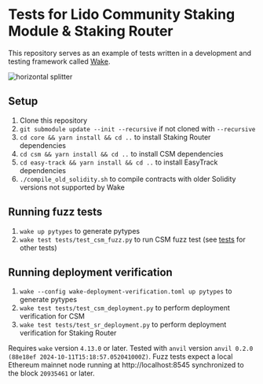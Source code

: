 # Tests for Lido Community Staking Module & Staking Router
This repository serves as an example of tests written in a development and testing framework called [Wake](https://github.com/Ackee-Blockchain/wake).

![horizontal splitter](https://github.com/Ackee-Blockchain/wake-detect-action/assets/56036748/ec488c85-2f7f-4433-ae58-3d50698a47de)

## Setup

1. Clone this repository
2. `git submodule update --init --recursive` if not cloned with `--recursive`
3. `cd core && yarn install && cd ..` to install Staking Router dependencies
4. `cd csm && yarn install && cd ..` to install CSM dependencies
5. `cd easy-track && yarn install && cd ..` to install EasyTrack dependencies
6. `./compile_old_solidity.sh` to compile contracts with older Solidity versions not supported by Wake

## Running fuzz tests

1. `wake up pytypes` to generate pytypes
2. `wake test tests/test_csm_fuzz.py` to run CSM fuzz test (see [tests](tests/) for other tests)

## Running deployment verification

1. `wake --config wake-deployment-verification.toml up pytypes` to generate pytypes
2. `wake test tests/test_csm_deployment.py` to perform deployment verification for CSM
3. `wake test tests/test_sr_deployment.py` to perform deployment verification for Staking Router

Requires `wake` version `4.13.0` or later.
Tested with `anvil` version `anvil 0.2.0 (88e18ef 2024-10-11T15:18:57.052041000Z)`. Fuzz tests expect a local Ethereum mainnet node running at http://localhost:8545 synchronized to the block `20935461` or later.